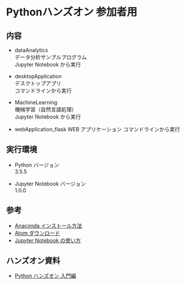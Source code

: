 # Pythonハンズオン 参加者用

## 内容
- dataAnalytics  
    データ分析サンプルプログラム  
    Jupyter Notebook から実行

- desktopApplication  
    デスクトップアプリ  
    コマンドラインから実行

- MachineLearning  
    機械学習（自然言語処理）  
    Jupyter Notebook から実行

- webApplication_flask
    WEB アプリケーション
    コマンドラインから実行

## 実行環境
- Python バージョン  
    3.5.5  

- Jupyter Notebook バージョン  
    1.0.0

## 参考
- [Anaconda インストール方法](https://qiita.com/t2y/items/2a3eb58103e85d8064b6)
- [Atom ダウンロード](https://atom.io/)
- [Jupyter Notebook の使い方](https://peachcle.com/how-to-use-jupyter-notebook/)

## ハンズオン資料
- [Python ハンズオン 入門編](https://tsolpd-my.sharepoint.com/:b:/g/personal/aoyama_tsolpd_onmicrosoft_com/EXFkFyQhZ4VGsgTISjII1MYBQWRyahSud0Zi456n9nW_0w?e=MhpTbG)
